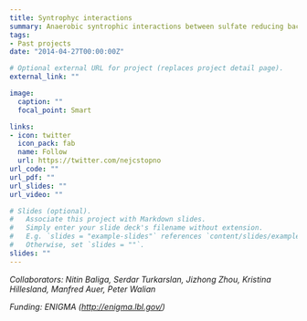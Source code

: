 ```yaml
---
title: Syntrophyc interactions
summary: Anaerobic syntrophic interactions between sulfate reducing bacteria and methanogens.
tags:
- Past projects
date: "2014-04-27T00:00:00Z"

# Optional external URL for project (replaces project detail page).
external_link: ""

image:
  caption: ""
  focal_point: Smart

links:
- icon: twitter
  icon_pack: fab
  name: Follow
  url: https://twitter.com/nejcstopno
url_code: ""
url_pdf: ""
url_slides: ""
url_video: ""

# Slides (optional).
#   Associate this project with Markdown slides.
#   Simply enter your slide deck's filename without extension.
#   E.g. `slides = "example-slides"` references `content/slides/example-slides.md`.
#   Otherwise, set `slides = ""`.
slides: ""
---
```


_Collaborators: Nitin Baliga, Serdar Turkarslan, Jizhong Zhou, Kristina Hillesland, Manfred Auer, Peter Walian_

_Funding: ENIGMA (http://enigma.lbl.gov/)_